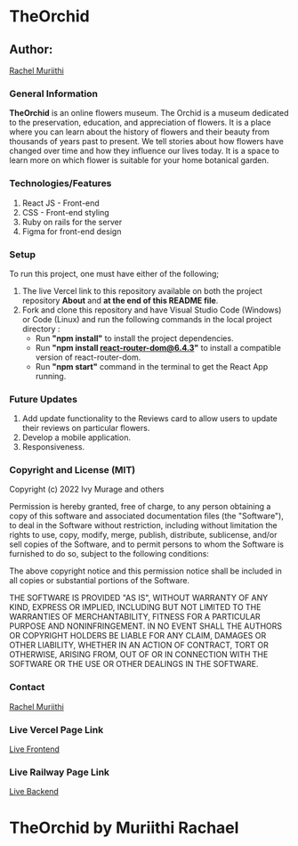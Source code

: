 # TheOrchid
## Author:

 [Rachel Muriithi](https://github.com/RachaelMuriithi)


### General Information
**TheOrchid** is an online flowers museum. The Orchid is a museum dedicated to the preservation, education, and appreciation of flowers.
It is a place where you can learn about the history of flowers and their beauty from thousands of years past to present. We tell stories about how flowers have changed over time and how they influence our lives today. It is a space to learn more on which flower is suitable for your home botanical garden.

### Technologies/Features 
1. React JS - Front-end
2. CSS - Front-end styling
3. Ruby on rails for the server
4. Figma for front-end design

### Setup
To run this project, one must have either of the following;
1. The live Vercel link to this repository available on both the project repository **About** and **at the end of this README file**.
2. Fork and clone this repository and have Visual Studio Code (Windows) or Code (Linux) and run the following commands in the local project directory :
    * Run __"npm install"__ to install the project dependencies.
    * Run __"npm install react-router-dom@6.4.3"__ to install a compatible version of react-router-dom.
    * Run __"npm start"__ command in the terminal to get the React App running.

### Future Updates
1. Add update functionality to the Reviews card to allow users to update their reviews on particular flowers.
2. Develop a mobile application.
3. Responsiveness.

### Copyright and License (MIT)

Copyright (c) 2022 Ivy Murage and others

Permission is hereby granted, free of charge, to any person obtaining
a copy of this software and associated documentation files (the
"Software"), to deal in the Software without restriction, including
without limitation the rights to use, copy, modify, merge, publish,
distribute, sublicense, and/or sell copies of the Software, and to
permit persons to whom the Software is furnished to do so, subject to
the following conditions:

The above copyright notice and this permission notice shall be
included in all copies or substantial portions of the Software.

THE SOFTWARE IS PROVIDED "AS IS", WITHOUT WARRANTY OF ANY KIND,
EXPRESS OR IMPLIED, INCLUDING BUT NOT LIMITED TO THE WARRANTIES OF
MERCHANTABILITY, FITNESS FOR A PARTICULAR PURPOSE AND
NONINFRINGEMENT. IN NO EVENT SHALL THE AUTHORS OR COPYRIGHT HOLDERS BE
LIABLE FOR ANY CLAIM, DAMAGES OR OTHER LIABILITY, WHETHER IN AN ACTION
OF CONTRACT, TORT OR OTHERWISE, ARISING FROM, OUT OF OR IN CONNECTION
WITH THE SOFTWARE OR THE USE OR OTHER DEALINGS IN THE SOFTWARE.
### Contact
[Rachel Muriithi](https://github.com/RachaelMuriithi)
### Live Vercel Page Link
[Live Frontend](https://the-orchid.vercel.app/)
### Live Railway Page Link
[Live Backend](https://theorchid-production.up.railway.app/)
# TheOrchid by Muriithi Rachael